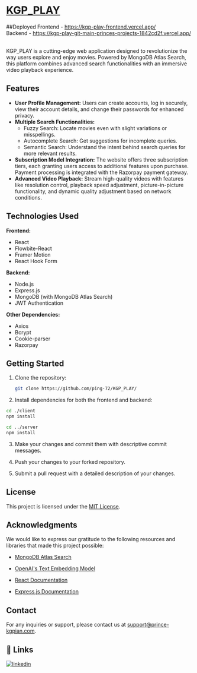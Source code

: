 # [KGP_PLAY](https://kgp-play-frontend.vercel.app/)

##Deployed
Frontend - https://kgp-play-frontend.vercel.app/
<br/>
Backend - https://kgp-play-git-main-princes-projects-1842cd2f.vercel.app/
<br/>
<br/>


KGP_PLAY is a cutting-edge web application designed to revolutionize the way users explore and enjoy movies. Powered by MongoDB Atlas Search, this platform combines advanced search functionalities with an immersive video playback experience.

<!-- Add a project logo or banner image here -->

## Features

- **User Profile Management:** Users can create accounts, log in securely, view their account details, and change their passwords for enhanced privacy.
- **Multiple Search Functionalities:**
  - Fuzzy Search: Locate movies even with slight variations or misspellings.
  - Autocomplete Search: Get suggestions for incomplete queries.
  - Semantic Search: Understand the intent behind search queries for more relevant results.
- **Subscription Model Integration:** The website offers three subscription tiers, each granting users access to additional features upon purchase. Payment processing is integrated with the Razorpay payment gateway.
- **Advanced Video Playback:** Stream high-quality videos with features like resolution control, playback speed adjustment, picture-in-picture functionality, and dynamic quality adjustment based on network conditions.

## Technologies Used

<!-- Add a section for technologies used with their respective logos -->

**Frontend:**
- React
- Flowbite-React
- Framer Motion
- React Hook Form

**Backend:**
- Node.js
- Express.js
- MongoDB (with MongoDB Atlas Search)
- JWT Authentication

**Other Dependencies:**
- Axios
- Bcrypt
- Cookie-parser
- Razorpay

## Getting Started

<!-- Add instructions for setting up the project locally -->

1. Clone the repository:
   ```bash
   git clone https://github.com/ping-72/KGP_PLAY/
   ```

2. Install dependencies for both the frontend and backend:

  ```bash
  cd ./client
  npm install
  ```
  ```bash
  cd ../server
  npm install
  ```
3. Make your changes and commit them with descriptive commit messages.

4. Push your changes to your forked repository.

5. Submit a pull request with a detailed description of your changes.

## License

<!-- Add the project's license information -->

This project is licensed under the [MIT License](LICENSE).

## Acknowledgments

<!-- Add any acknowledgments or credits -->

We would like to express our gratitude to the following resources and libraries that made this project possible:

- [MongoDB Atlas Search](https://www.mongodb.com/atlas/search)

- [OpenAI's Text Embedding Model](https://openai.com/blog/instruction-following/)

- [React Documentation](https://reactjs.org/docs/getting-started.html)

- [Express.js Documentation](https://expressjs.com/)

<!-- Add any other relevant sections or information -->

## Contact

For any inquiries or support, please contact us at [support@prince-kgpian.com](mailto:kumarprince551178@gmail.com).

## 🔗 Links
[![linkedin](https://img.shields.io/badge/linkedin-0A66C2?style=for-the-badge&logo=linkedin&logoColor=white)](https://www.linkedin.com/in/prince-kumar-072075228/)


